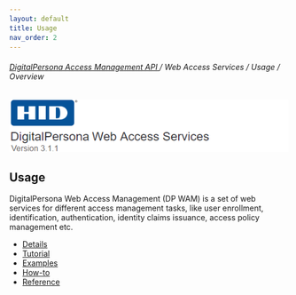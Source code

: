 ```yaml
---
layout: default
title: Usage
nav_order: 2
---
```

###### [DigitalPersona Access Management API ](https://lenhodgeman.github.io/digitalpersona-access-management-api/)/ Web Access Services / Usage / Overview  

![](../../docs/assets/HID-DPAM-svcs.png)
## Usage

DigitalPersona Web Access Management (DP WAM) is a set of web services for different access management tasks,
like user enrollment, identification, authentication, identity claims issuance, access policy management
etc.

* [Details](details.md)
* [Tutorial](tutorial.md)
* [Examples](examples.md)
* [How-to](how-to.md)
* [Reference](reference.md)
